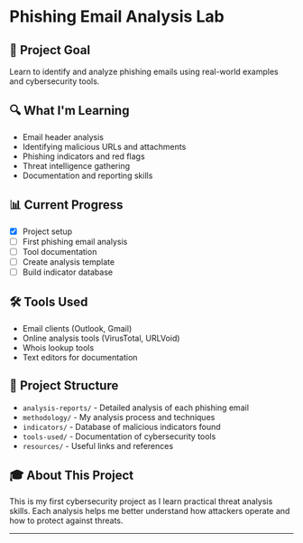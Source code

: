 # Phishing Email Analysis Lab

## 🎯 Project Goal
Learn to identify and analyze phishing emails using real-world examples and cybersecurity tools.

## 🔍 What I'm Learning
- Email header analysis
- Identifying malicious URLs and attachments
- Phishing indicators and red flags
- Threat intelligence gathering
- Documentation and reporting skills

## 📊 Current Progress
- [x] Project setup
- [ ] First phishing email analysis
- [ ] Tool documentation
- [ ] Create analysis template
- [ ] Build indicator database

## 🛠️ Tools Used
- Email clients (Outlook, Gmail)
- Online analysis tools (VirusTotal, URLVoid)
- Whois lookup tools
- Text editors for documentation

## 📁 Project Structure
- `analysis-reports/` - Detailed analysis of each phishing email
- `methodology/` - My analysis process and techniques
- `indicators/` - Database of malicious indicators found
- `tools-used/` - Documentation of cybersecurity tools
- `resources/` - Useful links and references

## 🎓 About This Project
This is my first cybersecurity project as I learn practical threat analysis skills. Each analysis helps me better understand how attackers operate and how to protect against threats.

---

